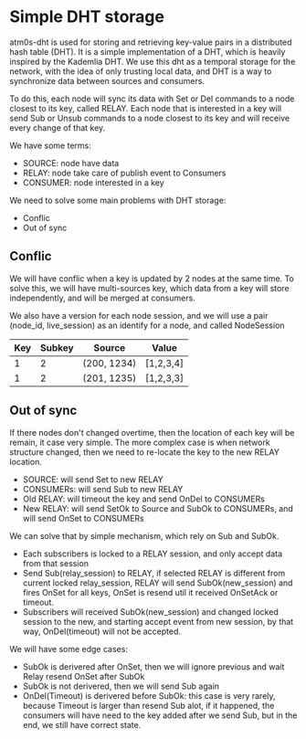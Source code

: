 # Simple DHT storage

atm0s-dht is used for storing and retrieving key-value pairs in a distributed hash table (DHT). It is a simple implementation of a DHT, which is heavily inspired by the Kademlia DHT. We use this dht as a temporal storage for the network, with the idea of only trusting local data, and DHT is a way to synchronize data between sources and consumers.

To do this, each node will sync its data with Set or Del commands to a node closest to its key, called RELAY. Each node that is interested in a key will send Sub or Unsub commands to a node closest to its key and will receive every change of that key.

We have some terms:

- SOURCE: node have data
- RELAY: node take care of publish event to Consumers
- CONSUMER: node interested in a key

We need to solve some main problems with DHT storage:

- Conflic
- Out of sync

## Conflic

We will have conflic when a key is updated by 2 nodes at the same time. To solve this, we will have multi-sources key, which data from a key will store independently, and will be merged at consumers.

We also have a version for each node session, and we will use a pair (node_id, live_session) as an identify for a node, and called NodeSession

| Key | Subkey | Source      | Value     |
| --- | ------ | ----------- | --------- |
| 1   | 2      | (200, 1234) | [1,2,3,4] |
| 1   | 2      | (201, 1235) | [1,2,3,3] |


## Out of sync

If there nodes don't changed overtime, then the location of each key will be remain, it case very simple.
The more complex case is when network structure changed, then we need to re-locate the key to the new RELAY location.

- SOURCE: will send Set to new RELAY
- CONSUMERs: will send Sub to new RELAY
- Old RELAY: will timeout the key and send OnDel to CONSUMERs
- New RELAY: will send SetOk to Source and SubOk to CONSUMERs, and will send OnSet to CONSUMERs

We can solve that by simple mechanism, which rely on Sub and SubOk.

- Each subscribers is locked to a RELAY session, and only accept data from that session
- Send Sub(relay_session) to RELAY, if selected RELAY is different from current locked relay_session, RELAY will send SubOk(new_session) and fires OnSet for all keys, OnSet is resend util it received OnSetAck or timeout.
- Subscribers will received SubOk(new_session) and changed locked session to the new, and starting accept event from new session, by that way, OnDel(timeout) will not be accepted.

We will have some edge cases:

- SubOk is derivered after OnSet, then we will ignore previous and wait Relay resend OnSet after SubOk
- SubOk is not derivered, then we will send Sub again
- OnDel(Timeout) is derivered before SubOk: this case is very rarely, because Timeout is larger than resend Sub alot, if it happened, the consumers will have need to the key added after we send Sub, but in the end, we still have correct state.